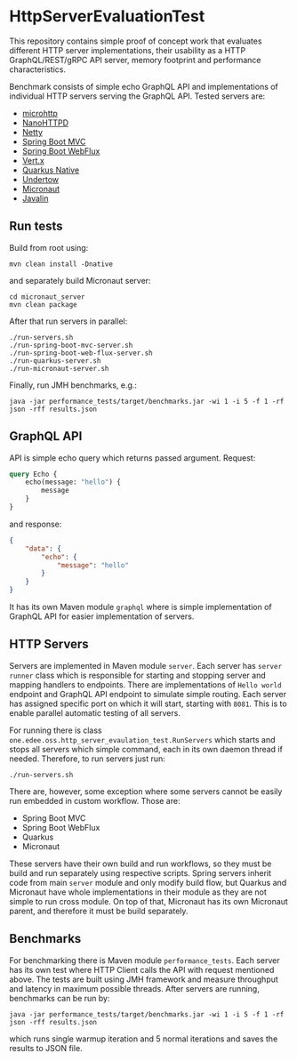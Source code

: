 # HttpServerEvaluationTest

This repository contains simple proof of concept work that evaluates different HTTP server implementations, 
their usability as a HTTP GraphQL/REST/gRPC API server, memory footprint and performance characteristics.

Benchmark consists of simple echo GraphQL API and implementations of individual HTTP servers serving the GraphQL API.
Tested servers are:

- [microhttp](https://github.com/ebarlas/microhttp)
- [NanoHTTPD](https://github.com/NanoHttpd/nanohttpd)
- [Netty](https://github.com/netty/netty)
- [Spring Boot MVC](https://docs.spring.io/spring-framework/docs/current/reference/html/web.html#spring-web)
- [Spring Boot WebFlux](https://docs.spring.io/spring-framework/docs/current/reference/html/web-reactive.html#spring-webflux)
- [Vert.x](https://github.com/eclipse-vertx/vert.x)
- [Quarkus Native](https://quarkus.io/)
- [Undertow](https://github.com/undertow-io/undertow)
- [Micronaut](https://micronaut.io/)
- [Javalin](https://github.com/tipsy/javalin)

## Run tests

Build from root using:
```
mvn clean install -Dnative
```
and separately build Micronaut server:
```
cd micronaut_server
mvn clean package
```

After that run servers in parallel:
```
./run-servers.sh
./run-spring-boot-mvc-server.sh
./run-spring-boot-web-flux-server.sh
./run-quarkus-server.sh
./run-micronaut-server.sh
```

Finally, run JMH benchmarks, e.g.:
```
java -jar performance_tests/target/benchmarks.jar -wi 1 -i 5 -f 1 -rf json -rff results.json
```

## GraphQL API

API is simple echo query which returns passed argument.
Request:
```graphql
query Echo {
    echo(message: "hello") {
        message
    }
}
```
and response:
```json
{
    "data": {
	    "echo": {
		    "message": "hello"
        }
    }
}
```

It has its own Maven module `graphql` where is simple implementation of GraphQL API for easier implementation of servers.

## HTTP Servers

Servers are implemented in Maven module `server`.
Each server has `server runner` class which is responsible for starting and stopping server and mapping handlers
to endpoints.
There are implementations of `Hello world` endpoint and GraphQL API endpoint to simulate simple routing.
Each server has assigned specific port on which it will start, starting with `8081`.
This is to enable parallel automatic testing of all servers.

For running there is class `one.edee.oss.http_server_evaulation_test.RunServers` which starts and stops all servers
which simple command, each in its own daemon thread if needed.
Therefore, to run servers just run:
```
./run-servers.sh
```

There are, however, some exception where some servers cannot be easily run embedded in custom workflow.
Those are:

- Spring Boot MVC
- Spring Boot WebFlux
- Quarkus
- Micronaut

These servers have their own build and run workflows, so they must be build and run separately using respective scripts.
Spring servers inherit code from main `server` module and only modify build flow, but Quarkus and Micronaut
have whole implementations in their module as they are not simple to run cross module.
On top of that, Micronaut has its own Micronaut parent, and therefore it must be build separately. 

## Benchmarks

For benchmarking there is Maven module `performance_tests`.
Each server has its own test where HTTP Client calls the API with request mentioned above.
The tests are built using JMH framework and measure throughput and latency in maximum possible threads.
After servers are running, benchmarks can be run by:
```
java -jar performance_tests/target/benchmarks.jar -wi 1 -i 5 -f 1 -rf json -rff results.json
```
which runs single warmup iteration and 5 normal iterations and saves the results to JSON file. 